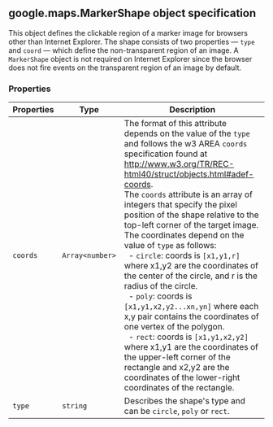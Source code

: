 <h2 id="MarkerShape">google.maps.MarkerShape object specification</h2>
<p>This object defines the clickable region of a marker image for browsers other than Internet Explorer. The shape consists of two properties — <code>type</code> and <code>coord</code> — which define the non-transparent region of an image. A <code>MarkerShape</code> object is not required on Internet Explorer since the browser does not fire events on the transparent region of an image by default.</p><h3>Properties</h3><table summary="interface MarkerShape - Properties" width="100%">
<thead>
<tr><th>Properties</th>
<th>Type</th>
<th>Description</th>
</tr></thead>
<tbody>
<tr>
<td><code>coords</code></td>
<td><code>Array&lt;number&gt;</code></td>
<td>The format of this attribute depends on the value of the <code>type</code> and follows the w3 AREA <code>coords</code> specification found at <a href="http://www.w3.org/TR/REC-html40/struct/objects.html#adef-coords"> http://www.w3.org/TR/REC-html40/struct/objects.html#adef-coords</a>. <br>The <code>coords</code> attribute is an array of integers that specify the pixel position of the shape relative to the top-left corner of the target image. The coordinates depend on the value of <code>type</code> as follows: <br>&nbsp;&nbsp;- <code>circle</code>: coords is <code>[x1,y1,r]</code> where x1,y2 are the coordinates of the center of the circle, and r is the radius of the circle. <br>&nbsp;&nbsp;- <code>poly</code>: coords is <code>[x1,y1,x2,y2...xn,yn]</code> where each x,y pair contains the coordinates of one vertex of the polygon. <br>&nbsp;&nbsp;- <code>rect</code>: coords is <code>[x1,y1,x2,y2]</code> where x1,y1 are the coordinates of the upper-left corner of the rectangle and x2,y2 are the coordinates of the lower-right coordinates of the rectangle.</td>
</tr>
<tr>
<td><code>type</code></td>
<td><code>string</code></td>
<td>Describes the shape's type and can be <code>circle</code>, <code>poly</code> or <code>rect</code>.</td>
</tr>
</tbody>
</table>